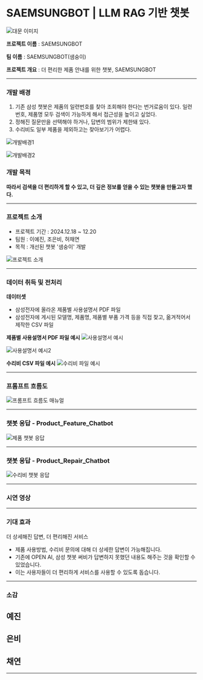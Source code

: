 # SAEMSUNGBOT | LLM RAG 기반 챗봇

![대문 이미지](image/SAEMSUNGBOT.png)

**프로젝트 이름** : SAEMSUNGBOT

**팀 이름** : SAEMSUNGBOT(샘숭이)

**프로젝트 개요** : 더 편리한 제품 안내를 위한 챗봇, SAEMSUNGBOT

--------

### **개발 배경**
1. 기존 삼성 챗봇은 제품의 일련번호를 찾아 조회해야 한다는 번거로움이 있다. 일련번호, 제품명 모두 검색이 가능하게 해서 접근성을 높이고 싶었다.
2. 정해진 질문만을 선택해야 하거나, 답변의 범위가 제한돼 있다.
3. 수리비도 일부 제품을 제외하고는 찾아보기가 어렵다.

![개발배경1](image/background_1.png)

![개발배경2](image/background_2.png)

### **개발 목적**

**따라서 검색을 더 편리하게 할 수 있고, 더 깊은 정보를 얻을 수 있는 챗봇을 만들고자 했다.**


-------

### **프로젝트 소개**
- 프로젝트 기간 : 2024.12.18 ~ 12.20
- 팀원 : 이예진, 조은비, 허채연
- 목적 : 개선된 챗봇 '샘숭이' 개발

![프로젝트 소개](image/background_3.png)

--------
### **데이터 취득 및 전처리**

**데이터셋** 
- 삼성전자에 올라온 제품별 사용설명서 PDF 파일
- 삼성전자에 게시된 모델명, 제품명, 제품별 부품 가격 등을 직접 찾고, 옮겨적어서 제작한 CSV 파일

**제품별 사용설명서 PDF 파일 예시**
![사용설명서 예시](image/Data_Introduction_phone.png)

![사용설명서 예시2](image/Data_Introduction_oven.png)

**수리비 CSV 파일 예시**
![수리비 파일 예시](image/Data_Introduction.png)

-----

### **프롬프트 흐름도**
![프롬프트 흐름도 매뉴얼](image/Product_Chatbot.png)

-----

### **챗봇 응답 - Product_Feature_Chatbot**

![제품 챗봇 응답](image/Product_Feature_Chatbot.png)

-----

### **챗봇 응답 - Product_Repair_Chatbot**

![수리비 챗봇 응답](image/Product_Repair_Chatbot.png)

-----
### **시연 영상**


-----

### **기대 효과**

더 상세해진 답변, 더 편리해진 서비스
- 제품 사용방법, 수리비 문의에 대해 더 상세한 답변이 가능해집니다.
- 기존에 OPEN AI, 삼성 챗봇 써비가 답변하지 못했던 내용도 해주는 것을 확인할 수 있었습니다.
- 이는 사용자들이 더 편리하게 서비스를 사용할 수 있도록 돕습니다.

  
----
### **소감**

**예진**
- 


**은비**
- 


**채연**
- 


---------

